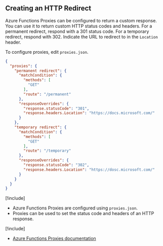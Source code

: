 ## Creating an HTTP Redirect

Azure Functions Proxies can be configured to return a custom response. You can use it to return custom HTTP status codes and headers. For a permanent redirect, respond with a 301 status code. For a temporary redirect, respond with 302. Indicate the URL to redirect to in the `Location` header.

To configure proxies, edit `proxies.json`.

```json
{
  "proxies": {
    "permanent redirect": {
      "matchCondition": {
        "methods": [
          "GET"
        ],
        "route": "/permanent"
      },
      "responseOverrides": {
        "response.statusCode": "301",
        "response.headers.Location": "https://docs.microsoft.com/"
      }
    },
    "temporary redirect": {
      "matchCondition": {
        "methods": [
          "GET"
        ],
        "route": "/temporary"
      },
      "responseOverrides": {
        "response.statusCode": "302",
        "response.headers.Location": "https://dosc.microsoft.com/"
      }
    }
  }
}
```

[!include[](../includes/takeaways-heading.md)]

- Azure Functions Proxies are configured using `proxies.json`.
- Proxies can be used to set the status code and headers of an HTTP response. 

[!include[](../includes/read-more-heading.md)]

- [Azure Functions Proxies documentation](https://docs.microsoft.com/en-us/azure/azure-functions/functions-proxies)
